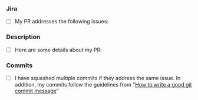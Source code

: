 ### Jira

- [ ] My PR addresses the following issues:
 
### Description

- [ ] Here are some details about my PR:

### Commits

- [ ] I have squashed multiple commits if they address the same issue. 
In addition, my commits follow the guidelines from 
"[How to write a good git commit message](http://chris.beams.io/posts/git-commit/)"


